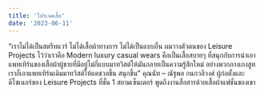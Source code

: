 ```yaml
---
title: 'โปรเจคเสื้อ'
date: '2023-06-11'
---
```


“เราไม่ได้เป็นสตรีทแวร์ ไม่ได้เสื้อผ้าทางการ ไม่ได้เป็นแบบอื่น ผมวางตัวตนของ Leisure Projects ไว้ว่าเราคือ Modern luxury casual wears คือเป็นเสื้อสบายๆ ที่สนุกกับการนำเอาแพทเทิร์นของเสื้อผ้าผู้ชายที่มีอยู่ไม่กี่แบบมาทวิสต์ให้มันกลายเป็นความรู้สึกใหม่ อย่างพวกกางเกงสูท เราก็เอาแพทเทิร์นเดิมมาทวิสต์ให้แคชวลขึ้น สนุกขึ้น” คุณนัท – ณัฐพล กนกวลีวงศ์ ผู้ก่อตั้งและดีไซเนอร์ของ Leisure Projects ที่ชั้น 1 สยามเซ็นเตอร์ พูดถึงงานสื่อสารด้วยเสื้อผ้าแฟชั่นของเขา